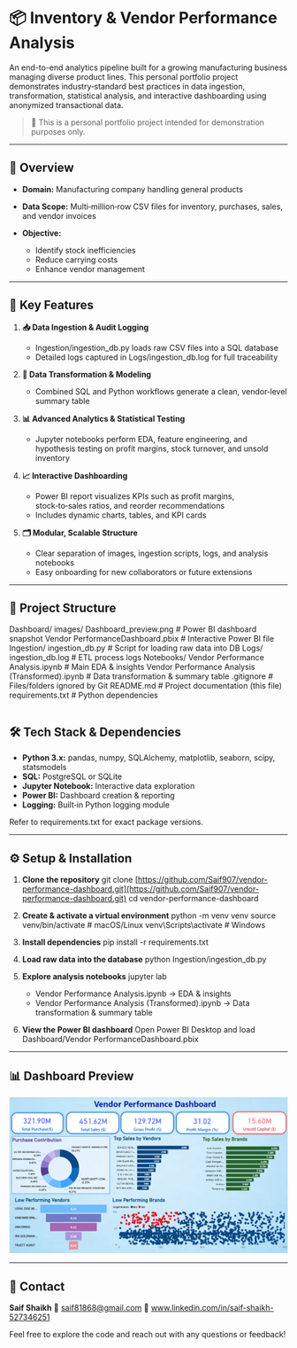 # 📦 Inventory & Vendor Performance Analysis

An end-to-end analytics pipeline built for a growing manufacturing business managing diverse product lines. This personal portfolio project demonstrates industry‑standard best practices in data ingestion, transformation, statistical analysis, and interactive dashboarding using anonymized transactional data.

> 📌 This is a personal portfolio project intended for demonstration purposes only.

---

## 📖 Overview

* **Domain:** Manufacturing company handling general products
* **Data Scope:** Multi‑million‑row CSV files for inventory, purchases, sales, and vendor invoices
* **Objective:**

  * Identify stock inefficiencies
  * Reduce carrying costs
  * Enhance vendor management

---

## 🚀 Key Features

1. **📥 Data Ingestion & Audit Logging**

   * Ingestion/ingestion\_db.py loads raw CSV files into a SQL database
   * Detailed logs captured in Logs/ingestion\_db.log for full traceability

2. **🔄 Data Transformation & Modeling**

   * Combined SQL and Python workflows generate a clean, vendor‑level summary table

3. **📊 Advanced Analytics & Statistical Testing**

   * Jupyter notebooks perform EDA, feature engineering, and hypothesis testing on profit margins, stock turnover, and unsold inventory

4. **📈 Interactive Dashboarding**

   * Power BI report visualizes KPIs such as profit margins, stock‑to‑sales ratios, and reorder recommendations
   * Includes dynamic charts, tables, and KPI cards

5. **🗂️ Modular, Scalable Structure**

   * Clear separation of images, ingestion scripts, logs, and analysis notebooks
   * Easy onboarding for new collaborators or future extensions

---


## 📁 Project Structure



Dashboard/
images/
Dashboard\_preview\.png            # Power BI dashboard snapshot
Vendor PerformanceDashboard.pbix  # Interactive Power BI file
Ingestion/
ingestion\_db.py                  # Script for loading raw data into DB
Logs/
ingestion\_db.log                 # ETL process logs
Notebooks/
Vendor Performance Analysis.ipynb             # Main EDA & insights
Vendor Performance Analysis (Transformed).ipynb  # Data transformation & summary table
.gitignore                         # Files/folders ignored by Git
README.md                          # Project documentation (this file)
requirements.txt                   # Python dependencies

```
```

## 🛠️ Tech Stack & Dependencies

* **Python 3.x:** pandas, numpy, SQLAlchemy, matplotlib, seaborn, scipy, statsmodels
* **SQL:** PostgreSQL or SQLite
* **Jupyter Notebook:** Interactive data exploration
* **Power BI:** Dashboard creation & reporting
* **Logging:** Built‑in Python logging module

Refer to requirements.txt for exact package versions.

---

## ⚙️ Setup & Installation

1. **Clone the repository**
   git clone [https://github.com/Saif907/vendor-performance-dashboard.git](https://github.com/Saif907/vendor-performance-dashboard.git)
   cd vendor-performance-dashboard

2. **Create & activate a virtual environment**
   python -m venv venv
   source venv/bin/activate      # macOS/Linux
   venv\Scripts\activate         # Windows

3. **Install dependencies**
   pip install -r requirements.txt

4. **Load raw data into the database**
   python Ingestion/ingestion\_db.py

5. **Explore analysis notebooks**
   jupyter lab

   * Vendor Performance Analysis.ipynb → EDA & insights
   * Vendor Performance Analysis (Transformed).ipynb → Data transformation & summary table

6. **View the Power BI dashboard**
   Open Power BI Desktop and load Dashboard/Vendor PerformanceDashboard.pbix

---

## 📊 Dashboard Preview

![Dashboard Preview](Dashboard/images/Dashboard_preview.png)

---

## 🙋 Contact

**Saif Shaikh**
📧 saif81868@gmail.com
🔗 www.linkedin.com/in/saif-shaikh-527346251

Feel free to explore the code and reach out with any questions or feedback!
